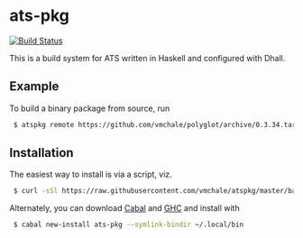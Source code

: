# ats-pkg

[![Build Status](https://travis-ci.org/vmchale/atspkg.svg?branch=master)](https://travis-ci.org/vmchale/atspkg)

This is a build system for ATS written in Haskell and configured with Dhall.

## Example

To build a binary package from source, run

```bash
 $ atspkg remote https://github.com/vmchale/polyglot/archive/0.3.34.tar.gz
```

## Installation

The easiest way to install is via a script, viz.

```bash
 $ curl -sSl https://raw.githubusercontent.com/vmchale/atspkg/master/bash/install.sh | bash -s
```

Alternately, you can download
[Cabal](https://www.haskell.org/cabal/download.html) and
[GHC](https://www.haskell.org/ghc/download.html) and install with

```bash
 $ cabal new-install ats-pkg --symlink-bindir ~/.local/bin
```
